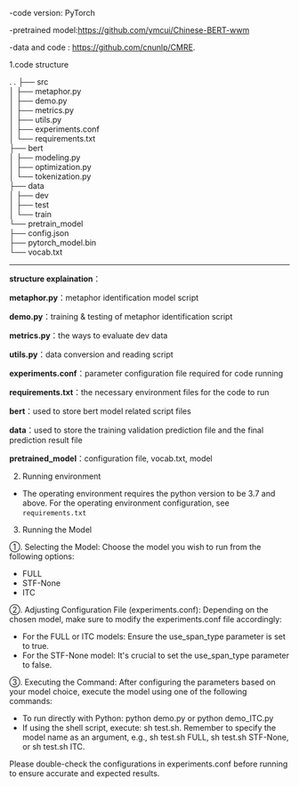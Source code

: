 -code version: PyTorch

-pretrained model:https://github.com/ymcui/Chinese-BERT-wwm

-data and code : https://github.com/cnunlp/CMRE.



1.code structure

.
.
├── src  
│   ├── metaphor.py  
│   ├── demo.py  
│   ├── metrics.py  
│   ├── utils.py  
│   ├── experiments.conf  
│   └── requirements.txt  
├── bert  
│   ├── modeling.py  
│   ├── optimization.py  
│   └── tokenization.py  
├── data  
│   ├── dev  
│   ├── test  
│   └── train  
└── pretrain_model  
    ├── config.json  
    ├── pytorch_model.bin  
    └── vocab.txt  


----


**structure explaination**：


**metaphor.py**：metaphor identification model script

**demo.py**：training & testing of metaphor identification  script

**metrics.py**：the ways to evaluate dev data

**utils.py**：data conversion and reading script

**experiments.conf**：parameter configuration file required for code running 

**requirements.txt**：the necessary environment files for the code to run

**bert**：used to store bert model related script files 

**data**：used to store the training validation prediction file and the final prediction result file

**pretrained_model**：configuration file, vocab.txt, model



2. Running environment

- The operating environment requires the python version to be 3.7 and above. For the operating environment configuration, see `requirements.txt`


 
3. Running the Model

①. Selecting the Model:
Choose the model you wish to run from the following options:
- FULL
- STF-None
- ITC

②. Adjusting Configuration File (experiments.conf):
Depending on the chosen model, make sure to modify the experiments.conf file accordingly:
- For the FULL or ITC models: Ensure the use_span_type parameter is set to true.
- For the STF-None model: It's crucial to set the use_span_type parameter to false.

③. Executing the Command:
After configuring the parameters based on your model choice, execute the model using one of the following commands:
- To run directly with Python: python demo.py or python demo_ITC.py
- If using the shell script, execute: sh test.sh. Remember to specify the model name as an argument, e.g., sh test.sh FULL, sh test.sh STF-None, or sh test.sh ITC.

Please double-check the configurations in experiments.conf before running to ensure accurate and expected results.

